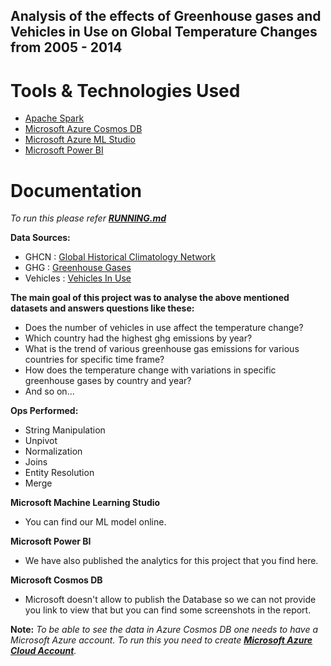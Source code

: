 ## Analysis of the effects of Greenhouse gases and Vehicles in Use on Global Temperature Changes from 2005 - 2014
# Tools & Technologies Used

* [Apache Spark](https://spark.apache.org/)
* [Microsoft Azure Cosmos DB](https://docs.microsoft.com/en-us/azure/cosmos-db/)
* [Microsoft Azure ML Studio](https://docs.microsoft.com/en-us/azure/machine-learning/studio/)
* [Microsoft Power BI](https://powerbi.microsoft.com/en-us/)

# Documentation

*To run this please refer [**RUNNING.md**](https://csil-git1.cs.surrey.sfu.ca/greenteam/BigData_Project_Green_Team_2018/blob/master/RUNNING.md)*

**Data Sources:**
* GHCN : [Global Historical Climatology Network](https://www.ncdc.noaa.gov/data-access/land-based-station-data/land-based-datasets/global-historical-climatology-network-ghcn)
* GHG : [Greenhouse Gases](https://www.wri.org/resources/data-sets/cait-country-greenhouse-gas-emissions-data)
* Vehicles : [Vehicles In Use](http://www.oica.net/category/vehicles-in-use/)

**The main goal of this project was to analyse the above mentioned datasets and answers questions like these:**

* Does the number of vehicles in use affect the temperature change?
* Which country had the highest ghg emissions by year? 
* What is the trend of various greenhouse gas emissions for various countries for specific time frame?
* How does the temperature change with variations in specific greenhouse gases by country and year?
* And so on...

**Ops Performed:**
* String Manipulation
* Unpivot
* Normalization
* Joins
* Entity Resolution
* Merge

**Microsoft Machine Learning Studio**
* You can find our ML model online.

**Microsoft Power BI**
* We have also published the analytics for this project that you find here.

**Microsoft Cosmos DB**
* Microsoft doesn't allow to publish the Database so we can not provide you link to view that but you can find some screenshots in the report.

**Note:**
*To be able to see the data in Azure Cosmos DB one needs to have a Microsoft Azure account.*
*To run this you need to create [**Microsoft Azure Cloud Account**](https://azure.microsoft.com).*





